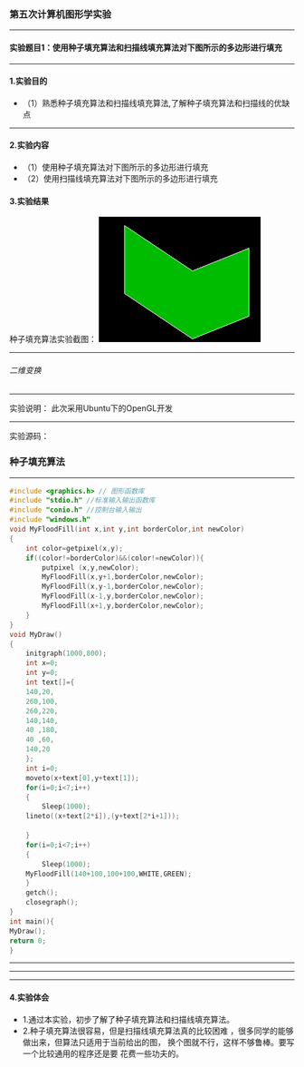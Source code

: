 ### 第五次计算机图形学实验

---------------------------

#### 实验题目1：使用种子填充算法和扫描线填充算法对下图所示的多边形进行填充

---------------------------

#### 1.实验目的
- （1）熟悉种子填充算法和扫描线填充算法,了解种子填充算法和扫描线的优缺点

---------------------------

#### 2.实验内容
- （1）使用种子填充算法对下图所示的多边形进行填充
- （2）使用扫描线填充算法对下图所示的多边形进行填充



#### 3.实验结果

种子填充算法实验截图：
![](assets/README-09c78.png)

------------------------
###### 二维变换



------------------------

实验说明： 此次采用Ubuntu下的OpenGL开发

-------------------------
实验源码：

### 种子填充算法
-------------------
```cpp
#include <graphics.h> // 图形函数库
#include "stdio.h" //标准输入输出函数库
#include "conio.h" //控制台输入输出
#include "windows.h"
void MyFloodFill(int x,int y,int borderColor,int newColor)
{
	int color=getpixel(x,y);
	if((color!=borderColor)&&(color!=newColor)){
		putpixel (x,y,newColor);
		MyFloodFill(x,y+1,borderColor,newColor);
		MyFloodFill(x,y-1,borderColor,newColor);
		MyFloodFill(x-1,y,borderColor,newColor);
		MyFloodFill(x+1,y,borderColor,newColor);
	}
}
void MyDraw()
{
	initgraph(1000,800);
	int x=0;
	int y=0;
	int text[]={
	140,20,
	260,100,
	260,220,
	140,140,
	40 ,180,
	40 ,60,
	140,20
	};
	int i=0;
	moveto(x+text[0],y+text[1]);
	for(i=0;i<7;i++)
	{
		Sleep(1000);
	lineto((x+text[2*i]),(y+text[2*i+1]));

	}
	for(i=0;i<7;i++)
	{
		Sleep(1000);
	MyFloodFill(140+100,100+100,WHITE,GREEN);
	}
	getch();
	closegraph();
}
int main(){
MyDraw();
return 0;
}
```
----------------

-------------------------------



---------------------------

####  4.实验体会

- 1.通过本实验，初步了解了种子填充算法和扫描线填充算法。
- 2.种子填充算法很容易，但是扫描线填充算法真的比较困难
，很多同学的能够做出来，但算法只适用于当前给出的图，
换个图就不行，这样不够鲁棒。要写一个比较通用的程序还是要
花费一些功夫的。
